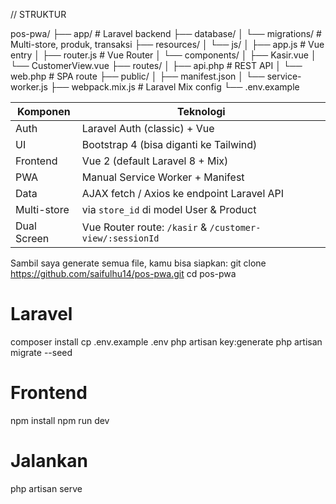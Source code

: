 // STRUKTUR 

pos-pwa/
├── app/                   # Laravel backend
├── database/
│   └── migrations/        # Multi-store, produk, transaksi
├── resources/
│   └── js/
│       ├── app.js         # Vue entry
│       ├── router.js      # Vue Router
│       └── components/
│           ├── Kasir.vue
│           └── CustomerView.vue
├── routes/
│   ├── api.php            # REST API
│   └── web.php            # SPA route
├── public/
│   ├── manifest.json
│   └── service-worker.js
├── webpack.mix.js         # Laravel Mix config
└── .env.example


| Komponen    | Teknologi                                                |
| ----------- | -------------------------------------------------------- |
| Auth        | Laravel Auth (classic) + Vue                             |
| UI          | Bootstrap 4 (bisa diganti ke Tailwind)                   |
| Frontend    | Vue 2 (default Laravel 8 + Mix)                          |
| PWA         | Manual Service Worker + Manifest                         |
| Data        | AJAX fetch / Axios ke endpoint Laravel API               |
| Multi-store | via `store_id` di model User & Product                   |
| Dual Screen | Vue Router route: `/kasir` & `/customer-view/:sessionId` |


Sambil saya generate semua file, kamu bisa siapkan:
git clone https://github.com/saifulhu14/pos-pwa.git
cd pos-pwa

# Laravel
composer install
cp .env.example .env
php artisan key:generate
php artisan migrate --seed

# Frontend
npm install
npm run dev

# Jalankan
php artisan serve



